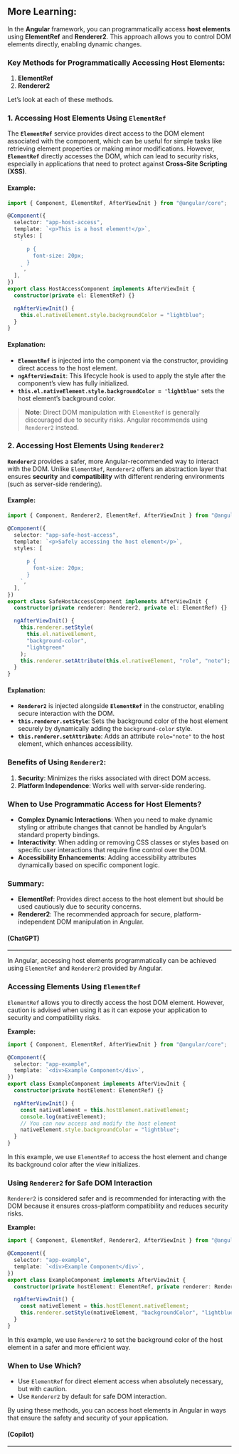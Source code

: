 ## More Learning:

In the **Angular** framework, you can programmatically access **host elements** using **ElementRef** and **Renderer2**. This approach allows you to control DOM elements directly, enabling dynamic changes.

### Key Methods for Programmatically Accessing Host Elements:

1. **ElementRef**
2. **Renderer2**

Let’s look at each of these methods.

### 1. Accessing Host Elements Using `ElementRef`

The **`ElementRef`** service provides direct access to the DOM element associated with the component, which can be useful for simple tasks like retrieving element properties or making minor modifications. However, **`ElementRef`** directly accesses the DOM, which can lead to security risks, especially in applications that need to protect against **Cross-Site Scripting (XSS)**.

#### Example:

```typescript
import { Component, ElementRef, AfterViewInit } from "@angular/core";

@Component({
  selector: "app-host-access",
  template: `<p>This is a host element!</p>`,
  styles: [
    `
      p {
        font-size: 20px;
      }
    `,
  ],
})
export class HostAccessComponent implements AfterViewInit {
  constructor(private el: ElementRef) {}

  ngAfterViewInit() {
    this.el.nativeElement.style.backgroundColor = "lightblue";
  }
}
```

#### Explanation:

- **`ElementRef`** is injected into the component via the constructor, providing direct access to the host element.
- **`ngAfterViewInit`**: This lifecycle hook is used to apply the style after the component’s view has fully initialized.
- **`this.el.nativeElement.style.backgroundColor = 'lightblue'`** sets the host element’s background color.

> **Note**: Direct DOM manipulation with `ElementRef` is generally discouraged due to security risks. Angular recommends using `Renderer2` instead.

### 2. Accessing Host Elements Using `Renderer2`

**`Renderer2`** provides a safer, more Angular-recommended way to interact with the DOM. Unlike `ElementRef`, `Renderer2` offers an abstraction layer that ensures **security** and **compatibility** with different rendering environments (such as server-side rendering).

#### Example:

```typescript
import { Component, Renderer2, ElementRef, AfterViewInit } from "@angular/core";

@Component({
  selector: "app-safe-host-access",
  template: `<p>Safely accessing the host element</p>`,
  styles: [
    `
      p {
        font-size: 20px;
      }
    `,
  ],
})
export class SafeHostAccessComponent implements AfterViewInit {
  constructor(private renderer: Renderer2, private el: ElementRef) {}

  ngAfterViewInit() {
    this.renderer.setStyle(
      this.el.nativeElement,
      "background-color",
      "lightgreen"
    );
    this.renderer.setAttribute(this.el.nativeElement, "role", "note");
  }
}
```

#### Explanation:

- **`Renderer2`** is injected alongside **`ElementRef`** in the constructor, enabling secure interaction with the DOM.
- **`this.renderer.setStyle`**: Sets the background color of the host element securely by dynamically adding the `background-color` style.
- **`this.renderer.setAttribute`**: Adds an attribute `role="note"` to the host element, which enhances accessibility.

### Benefits of Using `Renderer2`:

1. **Security**: Minimizes the risks associated with direct DOM access.
2. **Platform Independence**: Works well with server-side rendering.

### When to Use Programmatic Access for Host Elements?

- **Complex Dynamic Interactions**: When you need to make dynamic styling or attribute changes that cannot be handled by Angular’s standard property bindings.
- **Interactivity**: When adding or removing CSS classes or styles based on specific user interactions that require fine control over the DOM.
- **Accessibility Enhancements**: Adding accessibility attributes dynamically based on specific component logic.

### Summary:

- **ElementRef**: Provides direct access to the host element but should be used cautiously due to security concerns.
- **Renderer2**: The recommended approach for secure, platform-independent DOM manipulation in Angular.

#### (ChatGPT)

---

In Angular, accessing host elements programmatically can be achieved using `ElementRef` and `Renderer2` provided by Angular.

### Accessing Elements Using `ElementRef`

`ElementRef` allows you to directly access the host DOM element. However, caution is advised when using it as it can expose your application to security and compatibility risks.

**Example:**

```typescript
import { Component, ElementRef, AfterViewInit } from "@angular/core";

@Component({
  selector: "app-example",
  template: `<div>Example Component</div>`,
})
export class ExampleComponent implements AfterViewInit {
  constructor(private hostElement: ElementRef) {}

  ngAfterViewInit() {
    const nativeElement = this.hostElement.nativeElement;
    console.log(nativeElement);
    // You can now access and modify the host element
    nativeElement.style.backgroundColor = "lightblue";
  }
}
```

In this example, we use `ElementRef` to access the host element and change its background color after the view initializes.

### Using `Renderer2` for Safe DOM Interaction

`Renderer2` is considered safer and is recommended for interacting with the DOM because it ensures cross-platform compatibility and reduces security risks.

**Example:**

```typescript
import { Component, ElementRef, Renderer2, AfterViewInit } from "@angular/core";

@Component({
  selector: "app-example",
  template: `<div>Example Component</div>`,
})
export class ExampleComponent implements AfterViewInit {
  constructor(private hostElement: ElementRef, private renderer: Renderer2) {}

  ngAfterViewInit() {
    const nativeElement = this.hostElement.nativeElement;
    this.renderer.setStyle(nativeElement, "backgroundColor", "lightblue");
  }
}
```

In this example, we use `Renderer2` to set the background color of the host element in a safer and more efficient way.

### When to Use Which?

- Use `ElementRef` for direct element access when absolutely necessary, but with caution.
- Use `Renderer2` by default for safe DOM interaction.

By using these methods, you can access host elements in Angular in ways that ensure the safety and security of your application.

#### (Copilot)

---
